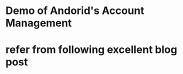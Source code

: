 # Demo of Andorid's Account Management

# refer from following excellent blog post

[](http://blog.udinic.com/2013/04/24/write-your-own-android-authenticator/)
[](https://github.com/Udinic/AccountAuthenticator)


